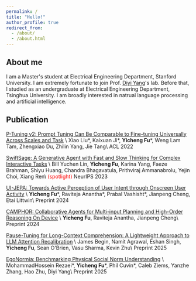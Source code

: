 ```yaml
---
permalink: /
title: "Hello!"
author_profile: true
redirect_from: 
  - /about/
  - /about.html
---
```


About me
------
I am a Master's student at Electrical Engineering Department, Stanford University.
I am extremely fortunate to join Prof. [Diyi Yang](https://cs.stanford.edu/~diyiy/)'s lab. 
Before that, I studied as an undergraduate at Electrical Engineering Department, Tsinghua University. 
I am broadly interested in natrual language processing and artificial intelligence.

Publication
------
[P-Tuning v2: Prompt Tuning Can Be Comparable to Fine-tuning Universally Across Scales and Task](https://arxiv.org/pdf/2110.07602) \\
Xiao Liu\*, Kaixuan Ji\*, **Yicheng Fu**\*, Weng Lam Tam, Zhengxiao Du, Zhilin Yang, Jie Tang\\
ACL 2022

[SwiftSage: A Generative Agent with Fast and Slow Thinking for Complex Interactive Tasks](https://arxiv.org/pdf/2305.17390) \\
Bill Yuchen Lin, **Yicheng Fu**, Karina Yang, Faeze Brahman, Shiyu Huang, Chandra Bhagavatula, Prithviraj Ammanabrolu, Yejin Choi, Xiang Ren\\
<span style="color:red">(spotlight)</span> NeurIPS 2023

[UI-JEPA: Towards Active Perception of User Intent through Onscreen User Activity](http://www.arxiv.org/abs/2409.04081) \\
**Yicheng Fu**\*, Raviteja Anantha\*, Prabal Vashisht\*, Jianpeng Cheng, Etai Littwin\\
Preprint 2024

[CAMPHOR: Collaborative Agents for Multi-input Planning and High-Order Reasoning On Device](https://arxiv.org/abs/2410.09407) \\
**Yicheng Fu**, Raviteja Anantha, Jianpeng Cheng\\
Preprint 2024

[Pause-Tuning for Long-Context Comprehension: A Lightweight Approach to LLM Attention Recalibration](https://arxiv.org/abs/2502.20405) \\
James Begin, Namit Agrawal, Eshan Singh, **Yicheng Fu**, Sean O'Brien, Vasu Sharma, Kevin Zhu\\
Preprint 2025

[EgoNormia: Benchmarking Physical Social Norm Understanding](https://arxiv.org/abs/2502.20490) \\
MohammadHossein Rezaei\*, **Yicheng Fu**\*, Phil Cuvin\*, Caleb Ziems, Yanzhe Zhang, Hao Zhu, Diyi Yang\\
Preprint 2025